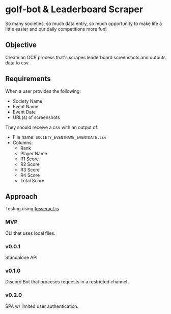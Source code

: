 # golf-bot & Leaderboard Scraper
So many societies, so much data entry, so much opportunity to make life a little easier and our daily competitions more fun!

## Objective
Create an OCR process that's scrapes leaderboard screenshots and outputs data to csv.

## Requirements
When a user provides the following:
- Society Name
- Event Name
- Event Date
- URL(s) of screenshots

They should receive a csv with an output of:
- File name: `SOCIETY_EVENTNAME_EVENTDATE.csv`
- Columns:
  - Rank
  - Player Name
  - R1 Score
  - R2 Score
  - R3 Score
  - R4 Score
  - Total Score

## Approach
Testing using [tesseract.js](https://github.com/naptha/tesseract.js)

### MVP
CLI that uses local files.

### v0.0.1
Standalone API

### v0.1.0
Discord Bot that proceses requests in a restricted channel.

### v0.2.0
SPA w/ limited user authentication.


